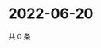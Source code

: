 # 2022-06-20

共 0 条

<!-- BEGIN WEIBO -->
<!-- 最后更新时间 Mon Jun 20 2022 18:18:17 GMT+0800 (China Standard Time) -->

<!-- END WEIBO -->
